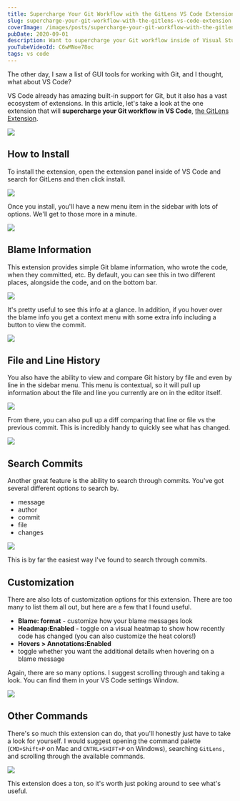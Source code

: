 ```yaml
---
title: Supercharge Your Git Workflow with the GitLens VS Code Extension
slug: supercharge-your-git-workflow-with-the-gitlens-vs-code-extension
coverImage: /images/posts/supercharge-your-git-workflow-with-the-gitlens-vs-code-extension/cover.png
pubDate: 2020-09-01
description: Want to supercharge your Git workflow inside of Visual Studio Code? Well, you need to check out the GitLens extension. It's jam-packed with amazing features for improving your Git workflow right inside of VS Code.
youTubeVideoId: C6wMNoe78oc
tags: vs code
---
```


The other day, I saw a list of GUI tools for working with Git, and I thought, what about VS Code?

VS Code already has amazing built-in support for Git, but it also has a vast ecosystem of extensions. In this article, let's take a look at the one extension that will **supercharge your Git workflow in VS Code**, [the GitLens Extension](https://gitlens.amod.io).

![](/images/posts/supercharge-your-git-workflow-with-the-gitlens-vs-code-extension/1.png)

## How to Install

To install the extension, open the extension panel inside of VS Code and search for GitLens and then click install.

![](/images/posts/supercharge-your-git-workflow-with-the-gitlens-vs-code-extension/2.png)

Once you install, you'll have a new menu item in the sidebar with lots of options. We'll get to those more in a minute.

![](/images/posts/supercharge-your-git-workflow-with-the-gitlens-vs-code-extension/3.png)

## Blame Information

This extension provides simple Git blame information, who wrote the code, when they committed, etc. By default, you can see this in two different places, alongside the code, and on the bottom bar.

![](/images/posts/supercharge-your-git-workflow-with-the-gitlens-vs-code-extension/4.jpeg)

It's pretty useful to see this info at a glance. In addition, if you hover over the blame info you get a context menu with some extra info including a button to view the commit.

![](/images/posts/supercharge-your-git-workflow-with-the-gitlens-vs-code-extension/5.png)

## File and Line History

You also have the ability to view and compare Git history by file and even by line in the sidebar menu. This menu is contextual, so it will pull up information about the file and line you currently are on in the editor itself.

![](/images/posts/supercharge-your-git-workflow-with-the-gitlens-vs-code-extension/6.png)

From there, you can also pull up a diff comparing that line or file vs the previous commit. This is incredibly handy to quickly see what has changed.

![](/images/posts/supercharge-your-git-workflow-with-the-gitlens-vs-code-extension/7.png)

## Search Commits

Another great feature is the ability to search through commits. You've got several different options to search by.

- message
- author
- commit
- file
- changes

![](/images/posts/supercharge-your-git-workflow-with-the-gitlens-vs-code-extension/8.png)

This is by far the easiest way I've found to search through commits.

## Customization

There are also lots of customization options for this extension. There are too many to list them all out, but here are a few that I found useful.

- **Blame: format** - customize how your blame messages look
- **Headmap:Enabled** - toggle on a visual heatmap to show how recently code has changed (you can also customize the heat colors!)
- **Hovers > Annotations:Enabled**
- toggle whether you want the additional details when hovering on a blame message

Again, there are so many options. I suggest scrolling through and taking a look. You can find them in your VS Code settings Window.

![](/images/posts/supercharge-your-git-workflow-with-the-gitlens-vs-code-extension/9.png)

## Other Commands

There's so much this extension can do, that you'll honestly just have to take a look for yourself. I would suggest opening the command palette (`CMD+Shift+P` on Mac and `CNTRL+SHIFT+P` on Windows), searching `GitLens,` and scrolling through the available commands.

![](/images/posts/supercharge-your-git-workflow-with-the-gitlens-vs-code-extension/10.png)

This extension does a ton, so it's worth just poking around to see what's useful.
